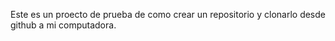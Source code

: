 Este es un proecto de prueba de como crear un repositorio y clonarlo desde github a mi computadora.
